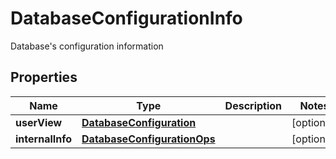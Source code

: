 

# DatabaseConfigurationInfo

Database's configuration information

## Properties

Name | Type | Description | Notes
------------ | ------------- | ------------- | -------------
**userView** | [**DatabaseConfiguration**](DatabaseConfiguration.md) |  |  [optional]
**internalInfo** | [**DatabaseConfigurationOps**](DatabaseConfigurationOps.md) |  |  [optional]



